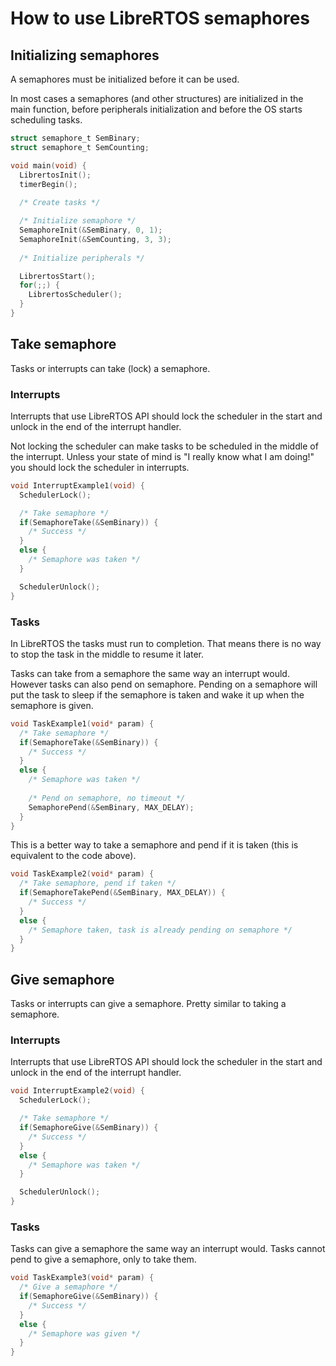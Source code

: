 # How to use LibreRTOS semaphores

## Initializing semaphores

A semaphores must be initialized before it can be used.

In most cases a semaphores (and other structures) are initialized in the main function, before peripherals initialization and before the OS starts scheduling tasks.

```c
struct semaphore_t SemBinary;
struct semaphore_t SemCounting;

void main(void) {
  LibrertosInit();
  timerBegin();
  
  /* Create tasks */

  /* Initialize semaphore */
  SemaphoreInit(&SemBinary, 0, 1);
  SemaphoreInit(&SemCounting, 3, 3);
  
  /* Initialize peripherals */

  LibrertosStart();
  for(;;) {
    LibrertosScheduler();
  }
}
```

## Take semaphore

Tasks or interrupts can take (lock) a semaphore.

### Interrupts

Interrupts that use LibreRTOS API should lock the scheduler in the start and unlock in the end of the interrupt handler.

Not locking the scheduler can make tasks to be scheduled in the middle of the interrupt. Unless your state of mind is "I really know what I am doing!" you should lock the scheduler in interrupts.

```c
void InterruptExample1(void) {
  SchedulerLock();

  /* Take semaphore */
  if(SemaphoreTake(&SemBinary)) {
    /* Success */
  }
  else {
    /* Semaphore was taken */
  }

  SchedulerUnlock();
}
```

### Tasks

In LibreRTOS the tasks must run to completion. That means there is no way to stop the task in the middle to resume it later.

Tasks can take from a semaphore the same way an interrupt would. However tasks can also pend on semaphore. Pending on a semaphore will put the task to sleep if the semaphore is taken and wake it up when the semaphore is given.

```c
void TaskExample1(void* param) {
  /* Take semaphore */
  if(SemaphoreTake(&SemBinary)) {
    /* Success */
  }
  else {
    /* Semaphore was taken */
    
    /* Pend on semaphore, no timeout */
    SemaphorePend(&SemBinary, MAX_DELAY);
  }
}
```

This is a better way to take a semaphore and pend if it is taken (this is equivalent to the code above).

```c
void TaskExample2(void* param) {
  /* Take semaphore, pend if taken */
  if(SemaphoreTakePend(&SemBinary, MAX_DELAY)) {
    /* Success */
  }
  else {
    /* Semaphore taken, task is already pending on semaphore */
  }
}
```

## Give semaphore

Tasks or interrupts can give a semaphore. Pretty similar to taking a semaphore.

### Interrupts

Interrupts that use LibreRTOS API should lock the scheduler in the start and unlock in the end of the interrupt handler.

```c
void InterruptExample2(void) {
  SchedulerLock();

  /* Take semaphore */
  if(SemaphoreGive(&SemBinary)) {
    /* Success */
  }
  else {
    /* Semaphore was taken */
  }

  SchedulerUnlock();
}
```

### Tasks

Tasks can give a semaphore the same way an interrupt would. Tasks cannot pend to give a semaphore, only to take them.

```c
void TaskExample3(void* param) {
  /* Give a semaphore */
  if(SemaphoreGive(&SemBinary)) {
    /* Success */
  }
  else {
    /* Semaphore was given */
  }
}
```
